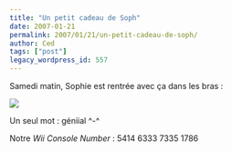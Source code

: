 ```yaml
---
title: "Un petit cadeau de Soph"
date: 2007-01-21
permalink: 2007/01/21/un-petit-cadeau-de-soph/
author: Ced
tags: ["post"]
legacy_wordpress_id: 557
---
```


Samedi matin, Sophie est rentrée avec ça dans les bras :

<img src="https://64k.be/wp-content/uploads/2006/jeux/wii.jpg" />

<!-- excerpt -->

Un seul mot : géniial ^-^

Notre _Wii Console Number_ : 5414 6333 7335 1786
